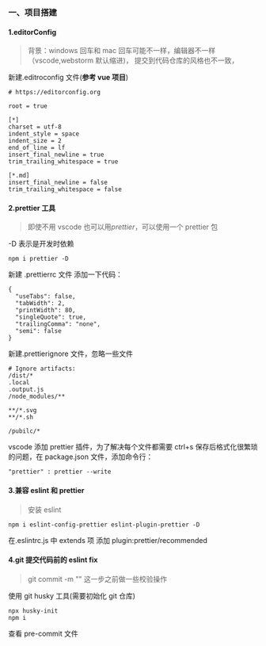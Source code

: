 ### 一、项目搭建

#### 1.editorConfig

> 背景：windows 回车和 mac 回车可能不一样，编辑器不一样（vscode,webstorm 默认缩进)，
> 提交到代码仓库的风格也不一致，

新建.editroconfig 文件(**参考 vue 项目**)

```
# https://editorconfig.org

root = true

[*]
charset = utf-8
indent_style = space
indent_size = 2
end_of_line = lf
insert_final_newline = true
trim_trailing_whitespace = true

[*.md]
insert_final_newline = false
trim_trailing_whitespace = false

```

#### 2.prettier 工具

> 即使不用 vscode 也可以用*prettier*，可以使用一个 prettier 包

-D 表示是开发时依赖

```
npm i prettier -D
```

新建 .prettierrc 文件 添加一下代码：

```
{
  "useTabs": false,
  "tabWidth": 2,
  "printWidth": 80,
  "singleQuote": true,
  "trailingComma": "none",
  "semi": false
}
```

新建.prettierignore 文件，忽略一些文件

```
# Ignore artifacts:
/dist/*
.local
.output.js
/node_modules/**

**/*.svg
**/*.sh

/pubilc/*
```

vscode 添加 prettier 插件，为了解决每个文件都需要 ctrl+s 保存后格式化很繁琐的问题，在 package.json 文件，添加命令行：

```
"prettier" : prettier --write
```

#### 3.兼容 eslint 和 prettier

> 安装 eslint

```
npm i eslint-config-prettier eslint-plugin-prettier -D
```

在.eslintrc.js 中 extends 项 添加
plugin:prettier/recommended

#### 4.git 提交代码前的 eslint fix

> git commit -m "" 这一步之前做一些校验操作

使用 git husky 工具(需要初始化 git 仓库)

```
npx husky-init
npm i
```

查看 pre-commit 文件
